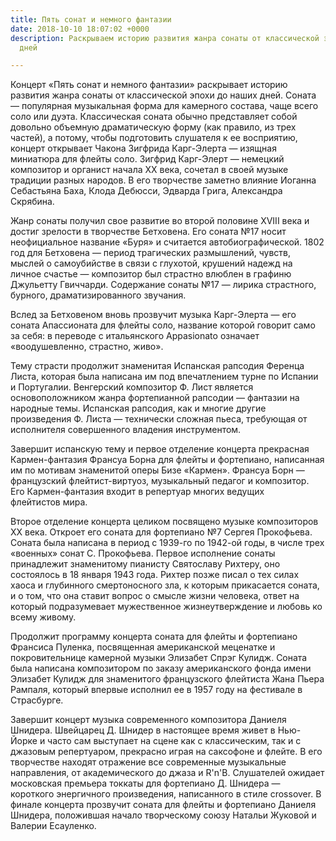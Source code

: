 ```yaml
---
title: Пять сонат и немного фантазии
date: 2018-10-10 18:07:02 +0000
description: Раскрываем историю развития жанра сонаты от классической эпохи до наших
  дней

---
```

Концерт «Пять сонат и немного фантазии» раскрывает историю развития жанра сонаты от классической эпохи до наших дней. Соната — популярная музыкальная форма для камерного состава, чаще всего соло или дуэта. Классическая соната обычно представляет собой довольно объемную драматическую форму (как правило, из трех частей), а потому, чтобы подготовить слушателя к ее восприятию, концерт открывает Чакона Зигфрида Карг-Элерта — изящная миниатюра для флейты соло. Зигфрид Карг-Элерт — немецкий композитор и органист начала ХХ века, сочетал в своей музыке традиции разных народов. В его творчестве заметно влияние Иоганна Себастьяна Баха, Клода Дебюсси, Эдварда Грига, Александра Скрябина.

Жанр сонаты получил свое развитие во второй половине XVIII века и достиг зрелости в творчестве Бетховена. Его соната №17 носит неофициальное название «Буря» и считается автобиографической. 1802 год для Бетховена — период трагических размышлений, чувств, мыслей о самоубийстве в связи с глухотой, крушений надежд на личное счастье — композитор был страстно влюблен в графиню Джульетту Гвиччарди. Содержание сонаты №17 — лирика страстного, бурного, драматизированного звучания.

Вслед за Бетховеном вновь прозвучит музыка Карг-Элерта — его соната Апассионата для флейты соло, название которой говорит само за себя: в переводе с итальянского Appasionato означает «воодушевленно, страстно, живо».

Тему страсти продолжит знаменитая Испанская рапсодия Ференца Листа, которая была написана им под впечатлением турне по Испании и Португалии. Венгерский композитор Ф. Лист является основоположником жанра фортепианной рапсодии — фантазии на народные темы. Испанская рапсодия, как и многие другие произведения Ф. Листа — технически сложная пьеса, требующая от исполнителя совершенного владения инструментом.

Завершит испанскую тему и первое отделение концерта прекрасная Кармен-фантазия Франсуа Борна для флейты и фортепиано, написанная им по мотивам знаменитой оперы Бизе «Кармен». Франсуа Борн — французский флейтист-виртуоз, музыкальный педагог и композитор. Его Кармен-фантазия входит в репертуар многих ведущих флейтистов мира.

Второе отделение концерта целиком посвящено музыке композиторов XX века. Откроет его соната для фортепиано №7 Сергея Прокофьева. Соната была написана в период с 1939-го по 1942-ой годы, в числе трех «военных» сонат С. Прокофьева. Первое исполнение сонаты принадлежит знаменитому пианисту Святославу Рихтеру, оно состоялось в 18 января 1943 года. Рихтер позже писал о тех силах хаоса и глубинного смертоносного зла, к которым прикасается соната, и о том, что она ставит вопрос о смысле жизни человека, ответ на который подразумевает мужественное жизнеутверждение и любовь ко всему живому.

Продолжит программу концерта соната для флейты и фортепиано Франсиса Пуленка, посвященная американской меценатке и покровительнице камерной музыки Элизабет Спрэг Кулидж. Соната была написана композитором по заказу американского фонда имени Элизабет Кулидж для знаменитого французского флейтиста Жана Пьера Рампаля, который впервые исполнил ее в 1957 году на фестивале в Страсбурге.

Завершит концерт музыка современного композитора Даниеля Шнидера. Швейцарец Д. Шнидер в настоящее время живет в Нью-Йорке и часто сам выступает на сцене как с классическим, так и с джазовым репертуаром, прекрасно играя на саксофоне и флейте. В его творчестве находят отражение все современные музыкальные направления, от академического до джаза и R'n'B. Слушателей ожидает московская премьера токкаты для фортепиано Д. Шнидера — короткого энергичного произведения, написанного в стиле crossover. В финале концерта прозвучит соната для флейты и фортепиано Даниеля Шнидера, положившая начало творческому союзу Натальи Жуковой и Валерии Есауленко.